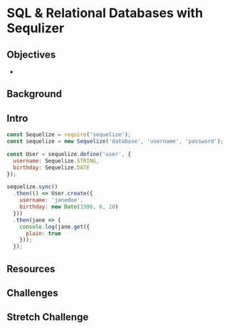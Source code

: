 
# SQL & Relational Databases with Sequlizer

## Objectives

  * 

## Background

## Intro

```js
const Sequelize = require('sequelize');
const sequelize = new Sequelize('database', 'username', 'password');

const User = sequelize.define('user', {
  username: Sequelize.STRING,
  birthday: Sequelize.DATE
});

sequelize.sync()
  .then(() => User.create({
    username: 'janedoe',
    birthday: new Date(1980, 6, 20)
  }))
  .then(jane => {
    console.log(jane.get({
      plain: true
    }));
  });

```

## Resources

## Challenges

## Stretch Challenge
